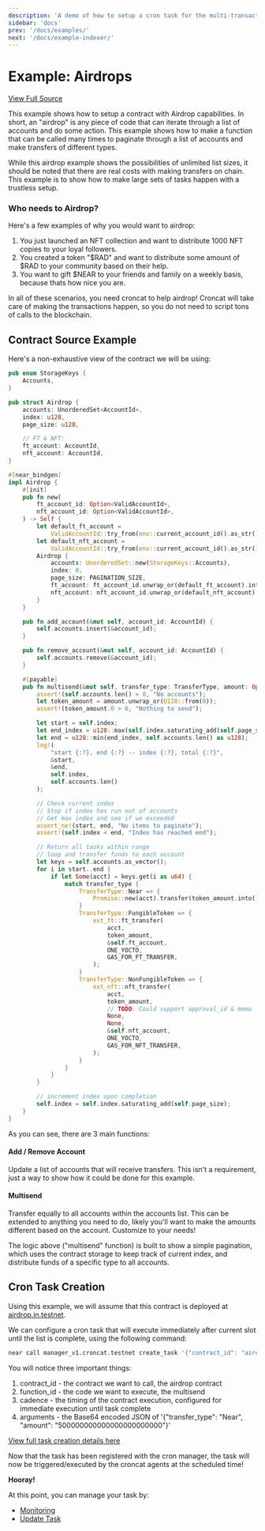 ```yaml
---
description: 'A demo of how to setup a cron task for the multi-transaction airdrop example'
sidebar: 'docs'
prev: '/docs/examples/'
next: '/docs/example-indexer/'
---
```


# Example: Airdrops

[View Full Source](https://github.com/Cron-Near/contracts/tree/main/examples/airdrop)

This example shows how to setup a contract with Airdrop capabilities. In short, an "airdrop" is any piece of code that can iterate through a list of accounts and do some action. This example shows how to make a function that can be called many times to paginate through a list of accounts and make transfers of different types. 

While this airdrop example shows the possibilities of unlimited list sizes, it should be noted that there are real costs with making transfers on chain. This example is to show how to make large sets of tasks happen with a trustless setup.

### Who needs to Airdrop?

Here's a few examples of why you would want to airdrop:

1. You just launched an NFT collection and want to distribute 1000 NFT copies to your loyal followers.
2. You created a token "$RAD" and want to distribute some amount of $RAD to your community based on their help.
3. You want to gift $NEAR to your friends and family on a weekly basis, because thats how nice you are.

In all of these scenarios, you need croncat to help airdrop! Croncat will take care of making the transactions happen, so you do not need to script tons of calls to the blockchain.

## Contract Source Example

Here's a non-exhaustive view of the contract we will be using:

```rust
pub enum StorageKeys {
    Accounts,
}

pub struct Airdrop {
    accounts: UnorderedSet<AccountId>,
    index: u128,
    page_size: u128,

    // FT & NFT:
    ft_account: AccountId,
    nft_account: AccountId,
}

#[near_bindgen]
impl Airdrop {
    #[init]
    pub fn new(
        ft_account_id: Option<ValidAccountId>,
        nft_account_id: Option<ValidAccountId>,
    ) -> Self {
        let default_ft_account =
            ValidAccountId::try_from(env::current_account_id().as_str()).unwrap();
        let default_nft_account =
            ValidAccountId::try_from(env::current_account_id().as_str()).unwrap();
        Airdrop {
            accounts: UnorderedSet::new(StorageKeys::Accounts),
            index: 0,
            page_size: PAGINATION_SIZE,
            ft_account: ft_account_id.unwrap_or(default_ft_account).into(),
            nft_account: nft_account_id.unwrap_or(default_nft_account).into(),
        }
    }

    pub fn add_account(&mut self, account_id: AccountId) {
        self.accounts.insert(&account_id);
    }

    pub fn remove_account(&mut self, account_id: AccountId) {
        self.accounts.remove(&account_id);
    }

    #[payable]
    pub fn multisend(&mut self, transfer_type: TransferType, amount: Option<U128>) {
        assert!(self.accounts.len() > 0, "No accounts");
        let token_amount = amount.unwrap_or(U128::from(0));
        assert!(token_amount.0 > 0, "Nothing to send");

        let start = self.index;
        let end_index = u128::max(self.index.saturating_add(self.page_size), 0);
        let end = u128::min(end_index, self.accounts.len() as u128);
        log!(
            "start {:?}, end {:?} -- index {:?}, total {:?}",
            &start,
            &end,
            self.index,
            self.accounts.len()
        );

        // Check current index
        // Stop if index has run out of accounts
        // Get max index and see if we exceeded
        assert_ne!(start, end, "No items to paginate");
        assert!(self.index < end, "Index has reached end");

        // Return all tasks within range
        // loop and transfer funds to each account
        let keys = self.accounts.as_vector();
        for i in start..end {
            if let Some(acct) = keys.get(i as u64) {
                match transfer_type {
                    TransferType::Near => {
                        Promise::new(acct).transfer(token_amount.into());
                    }
                    TransferType::FungibleToken => {
                        ext_ft::ft_transfer(
                            acct,
                            token_amount,
                            &self.ft_account,
                            ONE_YOCTO,
                            GAS_FOR_FT_TRANSFER,
                        );
                    }
                    TransferType::NonFungibleToken => {
                        ext_nft::nft_transfer(
                            acct,
                            token_amount,
                            // TODO: Could support approval_id & memo
                            None,
                            None,
                            &self.nft_account,
                            ONE_YOCTO,
                            GAS_FOR_NFT_TRANSFER,
                        );
                    }
                }
            }
        }

        // increment index upon completion
        self.index = self.index.saturating_add(self.page_size);
    }
}
```

As you can see, there are 3 main functions:

#### Add / Remove Account

Update a list of accounts that will receive transfers. This isn't a requirement, just a way to show how it could be done for this example.

#### Multisend

Transfer equally to all accounts within the accounts list. This can be extended to anything you need to do, likely you'll want to make the amounts different based on the account. Customize to your needs!

The logic above ("multisend" function) is built to show a simple pagination, which uses the contract storage to keep track of current index, and distribute funds of a specific type to all accounts.

## Cron Task Creation

Using this example, we will assume that this contract is deployed at [airdrop.in.testnet](https://explorer.testnet.near.org/accounts/airdrop.in.testnet).

We can configure a cron task that will execute immediately after current slot until the list is complete, using the following command:

```bash
near call manager_v1.croncat.testnet create_task '{"contract_id": "airdrop.in.testnet","function_id": "multisend","cadence": "1 * * * * *","recurring": true,"deposit": "10000000000000000000000000","gas": 200000000000000,"arguments": "eyJ0cmFuc2Zlcl90eXBlIjogIk5lYXIiLCAiYW1vdW50IjogIjUwMDAwMDAwMDAwMDAwMDAwMDAwMDAwMCJ9"}' --accountId YOUR_ACCOUNT.testnet --amount 20
```

You will notice three important things:
1. contract_id - the contract we want to call, the airdrop contract
2. function_id - the code we want to execute, the multisend
3. cadence - the timing of the contract execution, configured for immediate execution until task complete
4. arguments - the Base64 encoded JSON of '{"transfer_type": "Near", "amount": "500000000000000000000000"}'

[View full task creation details here](/docs/task-creation)

Now that the task has been registered with the cron manager, the task will now be triggered/executed by the croncat agents at the scheduled time! 

**Hooray!**

At this point, you can manage your task by:

* [Monitoring](/docs/task-monitoring)
* [Update Task](/docs/task-creation)
